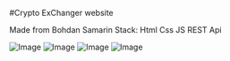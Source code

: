 #Crypto ExChanger website

Made from Bohdan Samarin
Stack:
Html
Css
JS
REST Api

![Image](https://i.imgur.com/09n92Zs.png)
![Image](https://i.imgur.com/9Gn0cpn.png)
![Image](https://i.imgur.com/qweWDtH.png)
![Image](https://i.imgur.com/GiVjKLD.png)
